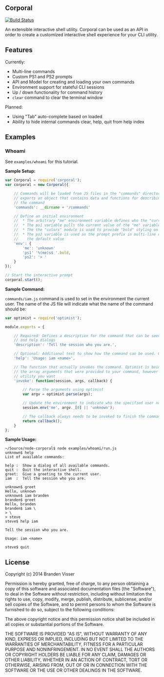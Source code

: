 ## Corporal

[![Build Status](https://travis-ci.org/mrvisser/node-corporal.png?branch=master)](https://travis-ci.org/mrvisser/node-corporal)

An extensible interactive shell utility. Corporal can be used as an API in order to create a customized interactive shell experience
for your CLI utility.

## Features

Currently:

* Multi-line commands
* Custom PS1 and PS2 prompts
* API and Model for creating and loading your own commands
* Environment support for stateful CLI sessions
* Up / down functionality for command history
* `clear` command to clear the terminal window

Planned:

* Using "Tab" auto-complete based on loaded
* Ability to hide internal commands clear, help, quit from help index

## Examples

### Whoami

See `examples/whoami` for this tutorial.

**Sample Setup:**

```javascript
var Corporal = require('corporal');
var corporal = new Corporal({

    // Commands will be loaded from JS files in the "commands" directory. Each command
    // exports an object that contains data and functions for describing and invoking
    // the command
    'commands': __dirname + '/commands'

    // Define an initial environment
    //  * The arbitrary "me" environment variable defines who the "current user" is
    //  * The ps1 variable pulls the current value of the "me" variable to put in the PS1 prompt
    //  * The the "colors" module is used to provide "bold" styling on the PS1
    //  * The ps2 variable is used as the prompt prefix in multi-line commands. "> " is also
    //    the default value
    'env': {
        'me': 'unknown'
        'ps1' '%(me)s$ '.bold,
        'ps2': '> '
    }
});

// Start the interactive prompt
corporal.start();
```

**Sample Command:**

`commands/iam.js` command is used to set in the environment the current user. The name of the JS file will indicate what the name of the command should be:

```javascript
var optimist = require('optimist');

module.exports = {

    // Required: Defines a description for the command that can be seen in command listings
    // and help dialogs
    'description': 'Tell the session who you are.',

    // Optional: Additional text to show how the command can be used. Can be multi-line, etc...
    'help': 'Usage: iam <name>',

    // The function that actually invokes the command. Optimist is being used here to parse
    // the array arguments that were provided to your command, however you can use whatever
    // utility you want
    'invoke': function(session, args, callback) {

        // Parse the arguments using optimist
        var argv = optimist.parse(args);

        // Update the environment to indicate who the specified user now is
        session.env('me', argv._[0] || 'unknown');

        // The callback always needs to be invoked to finish the command
        return callback();
    }
};
```

**Sample Usage:**

```
~/Source/node-corporal$ node examples/whoami/run.js
unknown$ help
List of available commands:

help :  Show a dialog of all available commands.
quit :  Quit the interactive shell.
greet:  Give a greeting to the current user.
iam  :  Tell the session who you are.

unknown$ greet
Hello, unknown
unknown$ iam branden
branden$ greet
Hello, branden
branden$ iam \
> \
> steve
steve$ help iam

Tell the session who you are.

Usage: iam <name>

steve$ quit
```


## License

Copyright (c) 2014 Branden Visser

Permission is hereby granted, free of charge, to any person obtaining a copy of this software and associated documentation files (the "Software"), to deal in the Software without restriction, including without limitation the rights to use, copy, modify, merge, publish, distribute, sublicense, and/or sell copies of the Software, and to permit persons to whom the Software is furnished to do so, subject to the following conditions:

The above copyright notice and this permission notice shall be included in all copies or substantial portions of the Software.

THE SOFTWARE IS PROVIDED "AS IS", WITHOUT WARRANTY OF ANY KIND, EXPRESS OR IMPLIED, INCLUDING BUT NOT LIMITED TO THE WARRANTIES OF MERCHANTABILITY, FITNESS FOR A PARTICULAR PURPOSE AND NONINFRINGEMENT. IN NO EVENT SHALL THE AUTHORS OR COPYRIGHT HOLDERS BE LIABLE FOR ANY CLAIM, DAMAGES OR OTHER LIABILITY, WHETHER IN AN ACTION OF CONTRACT, TORT OR OTHERWISE, ARISING FROM, OUT OF OR IN CONNECTION WITH THE SOFTWARE OR THE USE OR OTHER DEALINGS IN THE SOFTWARE.
